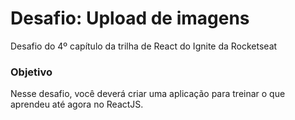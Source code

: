 # Desafio: Upload de imagens
Desafio do 4º capítulo da trilha de React do Ignite da Rocketseat

### Objetivo
Nesse desafio, você deverá criar uma aplicação para treinar o que aprendeu até agora no ReactJS.
